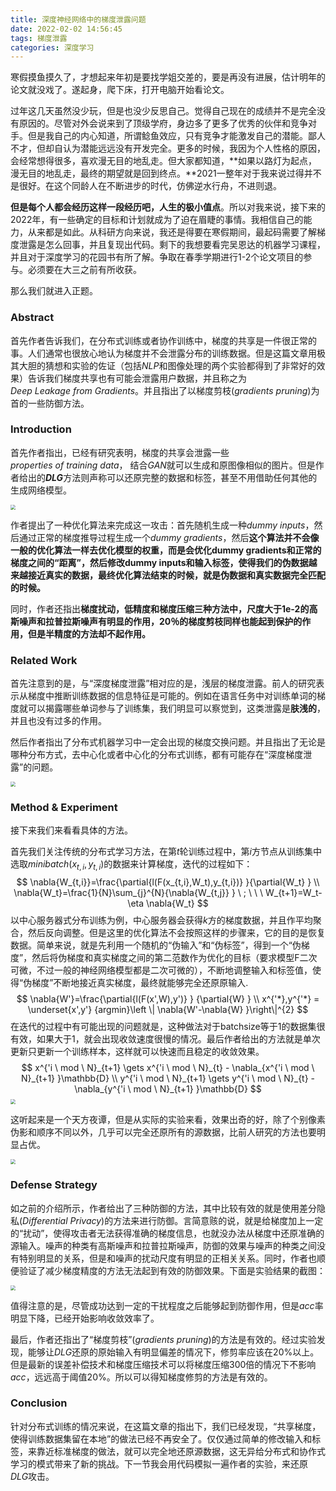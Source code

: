 ```yaml
---
title: 深度神经网络中的梯度泄露问题
date: 2022-02-02 14:56:45
tags: 梯度泄露
categories: 深度学习
---
```


寒假摸鱼摸久了，才想起来年初是要找学姐交差的，要是再没有进展，估计明年的论文就没戏了。遂起身，爬下床，打开电脑开始看论文。

过年这几天虽然没少玩，但是也没少反思自己。觉得自己现在的成绩并不是完全没有原因的。尽管对外会说来到了顶级学府，身边多了更多了优秀的伙伴和竞争对手。但是我自己的内心知道，所谓鲶鱼效应，只有竞争才能激发自己的潜能。鄙人不才，但却自认为潜能远远没有开发完全。更多的时候，我因为个人性格的原因，会经常想得很多，喜欢漫无目的地乱走。但大家都知道，**如果以路灯为起点，漫无目的地乱走，最终的期望就是回到终点。**2021一整年对于我来说过得并不是很好。在这个同龄人在不断进步的时代，仿佛逆水行舟，不进则退。

**但是每个人都会经历这样一段经历吧，人生的极小值点**。所以对我来说，接下来的2022年，有一些确定的目标和计划就成为了迫在眉睫的事情。我相信自己的能力，从来都是如此。从科研方向来说，我还是得要在寒假期间，最起码需要了解梯度泄露是怎么回事，并且复现出代码。剩下的我想要看完吴恩达的机器学习课程，并且对于深度学习的花园书有所了解。争取在春季学期进行1-2个论文项目的参与。必须要在大三之前有所收获。

那么我们就进入正题。

### Abstract

首先作者告诉我们，在分布式训练或者协作训练中，梯度的共享是一件很正常的事。人们通常也很放心地认为梯度并不会泄露分布的训练数据。但是这篇文章用极其大胆的猜想和实验的佐证（包括$NLP$和图像处理的两个实验都得到了非常好的效果）告诉我们梯度共享也有可能会泄露用户数据，并且称之为$Deep \ Leakage \ from \ Gradients$。并且指出了以梯度剪枝$(gradients \ pruning)$为首的一些防御方法。

### Introduction

首先作者指出，已经有研究表明，梯度的共享会泄露一些$properties \ of \ training \ data$， 结合$GAN$就可以生成和原图像相似的图片。但是作者给出的***DLG***方法则声称可以还原完整的数据和标签，甚至不用借助任何其他的生成网络模型。

<img src="https://raw.githubusercontent.com/wenqi-wang20/img/main/img/MDpictures20220203225947.png" style="zoom:50%;" />

作者提出了一种优化算法来完成这一攻击：首先随机生成一种$dummy \ inputs$，然后通过正常的梯度推导过程生成一个$dummy \ gradients$，然后**这个算法并不会像一般的优化算法一样去优化模型的权重，而是会优化dummy gradients和正常的梯度之间的“距离”，然后修改dummy inputs和输入标签，使得我们的伪数据越来越接近真实的数据，最终优化算法结束的时候，就是伪数据和真实数据完全匹配的时候。**

同时，作者还指出**梯度扰动，低精度和梯度压缩三种方法中，尺度大于1e-2的高斯噪声和拉普拉斯噪声有明显的作用，20％的梯度剪枝同样也能起到保护的作用，但是半精度的方法却不起作用。**

### Related Work

首先注意到的是，与“深度梯度泄露”相对应的是，浅层的梯度泄露。前人的研究表示从梯度中推断训练数据的信息特征是可能的。例如在语言任务中对训练单词的梯度就可以揭露哪些单词参与了训练集，我们明显可以察觉到，这类泄露是**肤浅的**，并且也没有过多的作用。

然后作者指出了分布式机器学习中一定会出现的梯度交换问题。并且指出了无论是哪种分布方式，去中心化或者中心化的分布式训练，都有可能存在“深度梯度泄露”的问题。

<img src="https://raw.githubusercontent.com/wenqi-wang20/img/main/img/MDpictures20220203224347.png" style="zoom: 50%;" />

### Method & Experiment

接下来我们来看看具体的方法。

首先我们关注传统的分布式学习方法，在第$t$轮训练过程中，第$i$方节点从训练集中选取$minibatch(x_{t,i},y_{t,i})$的数据来计算梯度，迭代的过程如下：
$$
\nabla{W_{t,i}}=\frac{\partial{l(F(x_{t,i},W_t),y_{t,i})} }{\partial{W_t} } \\
\nabla{W_t}=\frac{1}{N}\sum_{j}^{N}{\nabla{W_{t,j}} } \ ; \ \ \ W_{t+1}=W_t-\eta \nabla{W_t}
$$
以中心服务器式分布训练为例，中心服务器会获得$k$方的梯度数据，并且作平均聚合，然后反向调整。但是这里的优化算法不会按照这样的步骤来，它的目的是恢复数据。简单来说，就是先利用一个随机的“伪输入”和“伪标签”，得到一个“伪梯度”，然后将伪梯度和真实梯度之间的第二范数作为优化的目标（要求模型F二次可微，不过一般的神经网络模型都是二次可微的），不断地调整输入和标签值，使得“伪梯度”不断地接近真实梯度，最终就能够完全还原原输入.
$$
\nabla{W'}=\frac{\partial{l(F(x',W),y')} } {\partial{W} } \\
x^{'*},y^{'*} = \underset{x',y'} {argmin}\left \| \nabla{W'-\nabla{W} }\right\|^{2}
$$
在迭代的过程中有可能出现的问题就是，这种做法对于batchsize等于1的数据集很有效，如果大于1，就会出现收敛速度很慢的情况。最后作者给出的方法就是单次更新只更新一个训练样本，这样就可以快速而且稳定的收敛效果。
$$
x^{'i \ mod \ N}_{t+1} \gets x^{'i \ mod \ N}_{t} - \nabla_{x^{'i \ mod \ N}_{t+1} }\mathbb{D} \\
y^{'i \ mod \ N}_{t+1} \gets y^{'i \ mod \ N}_{t} - \nabla_{y^{'i \ mod \ N}_{t+1} }\mathbb{D}
$$
<img src="https://raw.githubusercontent.com/wenqi-wang20/img/main/blog/20220205152218.png" style="zoom: 50%;" />

这听起来是一个天方夜谭，但是从实际的实验来看，效果出奇的好，除了个别像素伪影和顺序不同以外，几乎可以完全还原所有的源数据，比前人研究的方法也要明显占优。

<img src="https://raw.githubusercontent.com/wenqi-wang20/img/main/blog/20220205153618.png" style="zoom:50%;" />

### Defense Strategy

如之前的介绍所示，作者给出了三种防御的方法，其中比较有效的就是使用差分隐私$(Differential \ Privacy)$的方法来进行防御。言简意赅的说，就是给梯度加上一定的“扰动”，使得攻击者无法获得准确的梯度信息，也就没办法从梯度中还原准确的源输入。噪声的种类有高斯噪声和拉普拉斯噪声，防御的效果与噪声的种类之间没有特别明显的关系，但是和噪声的扰动尺度有明显的正相关关系。同时，作者也顺便验证了减少梯度精度的方法无法起到有效的防御效果。下面是实验结果的截图：

<img src="https://raw.githubusercontent.com/wenqi-wang20/img/main/blog/20220205163716.png" style="zoom:50%;" />

值得注意的是，尽管成功达到一定的干扰程度之后能够起到防御作用，但是$acc$率明显下降，已经开始影响收敛效率了。

最后，作者还指出了“梯度剪枝”$(gradients \ pruning)$的方法是有效的。经过实验发现，能够让$DLG$还原的原始输入有明显偏差的情况下，修剪率应该在20%以上。但是最新的误差补偿技术和梯度压缩技术可以将梯度压缩300倍的情况下不影响$acc$，远远高于阈值20%。所以可以得知梯度修剪的方法是有效的。

### Conclusion

针对分布式训练的情况来说，在这篇文章的指出下，我们已经发现，“共享梯度，使得训练数据集留在本地”的做法已经不再安全了。仅仅通过简单的修改输入和标签，来靠近标准梯度的做法，就可以完全地还原源数据，这无异给分布式和协作式学习的模式带来了新的挑战。下一节我会用代码模拟一遍作者的实验，来还原$DLG$攻击。




